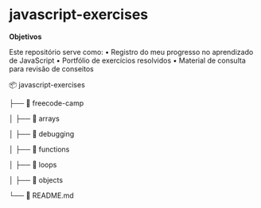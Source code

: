 
# javascript-exercises
**Objetivos**

Este repositório serve como:
• Registro do meu progresso no aprendizado de JavaScript
• Portfólio de exercícios resolvidos
• Material de consulta para revisão de conseitos

📦 javascript-exercises 

├── 📂 freecode-camp

│   ├── 📂 arrays

│   ├── 📂 debugging

│   ├── 📂 functions

│   ├── 📂 loops 

│   ├── 📂 objects

└── 📜 README.md
